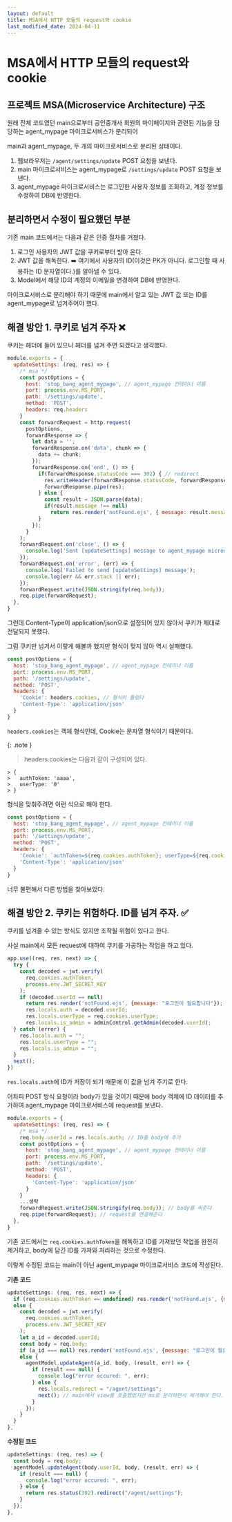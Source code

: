 ```yaml
---
layout: default
title: MSA에서 HTTP 모듈의 request와 cookie
last_modified_date: 2024-04-11
---
```


# MSA에서 HTTP 모듈의 request와 cookie

## 프로젝트 MSA(Microservice Architecture) 구조

원래 전체 코드였던 main으로부터 공인중개사 회원의 마이페이지와 관련된 기능을 담당하는 agent_mypage 마이크로서비스가 분리되어

main과 agent_mypage, 두 개의 마이크로서비스로 분리된 상태이다.

1. 웹브라우저는 `/agent/settings/update` POST 요청을 보낸다.
2. main 마이크로서비스는 agent_mypage로 `/settings/update` POST 요청을 보낸다.
3. agent_mypage 마이크로서비스는 로그인한 사용자 정보를 조회하고, 계정 정보를 수정하여 DB에 반영한다.

## 분리하면서 수정이 필요했던 부분

기존 main 코드에서는 다음과 같은 인증 절차를 거쳤다.

1. 로그인 사용자의 JWT 값을 쿠키로부터 받아 온다.
2. JWT 값을 해독한다. ➡️ 여기에서 사용자의 ID(이것은 PK가 아니다. 로그인할 때 사용하는 ID 문자열이다.)를 알아낼 수 있다.
3. Model에서 해당 ID의 계정의 이메일을 변경하여 DB에 반영한다.

마이크로서비스로 분리해야 하기 때문에 main에서 알고 있는 JWT 값 또는 ID를 agent_mypage로 넘겨주어야 했다.

## 해결 방안 1. 쿠키로 넘겨 주자 ❌

쿠키는 헤더에 들어 있으니 헤더를 넘겨 주면 되겠다고 생각했다.

```js
module.exports = {
  updateSettings: (req, res) => {
    /* msa */
    const postOptions = {
      host: 'stop_bang_agent_mypage', // agent_mypage 컨테이너 이름
      port: process.env.MS_PORT,
      path: '/settings/update',
      method: 'POST',
      headers: req.headers
    }
    const forwardRequest = http.request(
      postOptions,
      forwardResponse => {
        let data = '';
        forwardResponse.on('data', chunk => {
          data += chunk;
        });
        forwardResponse.on('end', () => {
          if(forwardResponse.statusCode === 302) { // redirect
            res.writeHeader(forwardResponse.statusCode, forwardResponse.headers);
            forwardResponse.pipe(res);
          } else {
            const result = JSON.parse(data);
            if(result.message !== null)
              return res.render('notFound.ejs', { message: result.message });
          }
        });
      }
    );
    forwardRequest.on('close', () => {
      console.log('Sent [updateSettings] message to agent_mypage microservice.');
    });
    forwardRequest.on('error', (err) => {
      console.log('Failed to send [updateSettings] message');
      console.log(err && err.stack || err);
    });
    forwardRequest.write(JSON.stringify(req.body));
    req.pipe(forwardRequest);
  },
}
```

그런데 Content-Type이 application/json으로 설정되어 있지 않아서 쿠키가 제대로 전달되지 못했다.

그럼 쿠키만 넘겨서 이렇게 해볼까 했지만 형식이 맞지 않아 역시 실패했다.

```js
const postOptions = {
  host: 'stop_bang_agent_mypage', // agent_mypage 컨테이너 이름
  port: process.env.MS_PORT,
  path: '/settings/update',
  method: 'POST',
  headers: {
    'Cookie': headers.cookies, // 형식이 틀렸다
    'Content-Type': 'application/json'
  }
}
```

`headers.cookies`는 객체 형식인데, Cookie는 문자열 형식이기 때문이다.

{: .note }
> headers.cookies는 다음과 같이 구성되어 있다.
```
> {
>   authToken: 'aaaa',
>   userType: '0'
> }
```

형식을 맞춰주려면 이런 식으로 해야 한다.

```js
const postOptions = {
  host: 'stop_bang_agent_mypage', // agent_mypage 컨테이너 이름
  port: process.env.MS_PORT,
  path: '/settings/update',
  method: 'POST',
  headers: {
    'Cookie': `authToken=${req.cookies.authToken}; userType=${req.cookies.userType};`,
    'Content-Type': 'application/json'
  }
}
```

너무 불편해서 다른 방법을 찾아보았다.

## 해결 방안 2. 쿠키는 위험하다. ID를 넘겨 주자. ✅

쿠키를 넘겨줄 수 있는 방식도 있지만 조작될 위험이 있다고 한다.

사실 main에서 모든 request에 대하여 쿠키를 가공하는 작업을 하고 있다.

```js
app.use((req, res, next) => {
  try {
    const decoded = jwt.verify(
      req.cookies.authToken,
      process.env.JWT_SECRET_KEY
    );
    if (decoded.userId == null)
      return res.render('notFound.ejs', {message: "로그인이 필요합니다"});
      res.locals.auth = decoded.userId;
      res.locals.userType = req.cookies.userType;
      res.locals.is_admin = adminControl.getAdmin(decoded.userId);
  } catch (error) {
    res.locals.auth = "";
    res.locals.userType = "";
    res.locals.is_admin = "";
  }
  next();
})
```

`res.locals.auth`에 ID가 저장이 되기 때문에 이 값을 넘겨 주기로 한다.

어차피 POST 방식 요청이라 body가 있을 것이기 때문에 body 객체에 ID 데이터를 추가하여 agent_mypage 마이크로서비스에 request를 보낸다.

```js
module.exports = {
  updateSettings: (req, res) => {
    /* msa */
    req.body.userId = res.locals.auth; // ID를 body에 추가
    const postOptions = {
      host: 'stop_bang_agent_mypage', // agent_mypage 컨테이너 이름
      port: process.env.MS_PORT,
      path: '/settings/update',
      method: 'POST',
      headers: {
        'Content-Type': 'application/json'
      }
    }
    ...생략
    forwardRequest.write(JSON.stringify(req.body)); // body를 써준다
    req.pipe(forwardRequest); // request를 연결해준다
  },
}
```

기존 코드에서는 `req.cookies.authToken`을 해독하고 ID를 가져왔던 작업을 완전히 제거하고, body에 담긴 ID를 가져와 처리하는 것으로 수정한다.

이렇게 수정된 코드는 main이 아닌 agent_mypage 마이크로서비스 코드에 작성된다.

**기존 코드**

```js
updateSettings: (req, res, next) => {
  if (req.cookies.authToken == undefined) res.render('notFound.ejs', {message: "로그인이 필요합니다"});
  else {
    const decoded = jwt.verify(
      req.cookies.authToken,
      process.env.JWT_SECRET_KEY
    );
    let a_id = decoded.userId;
    const body = req.body;
    if (a_id === null) res.render('notFound.ejs', {message: "로그인이 필요합니다"});
    else {
      agentModel.updateAgent(a_id, body, (result, err) => {
        if (result === null) {
          console.log("error occured: ", err);
        } else {
          res.locals.redirect = "/agent/settings";
          next(); // main에서 view를 호출했었지만 ms로 분리하면서 제거해야 한다.
        }
      });
    }
  }
},
```

**수정된 코드**
```js
updateSettings: (req, res) => {
  const body = req.body;
  agentModel.updateAgent(body.userId, body, (result, err) => {
    if (result === null) {
      console.log("error occured: ", err);
    } else {
      return res.status(302).redirect("/agent/settings");
    }
  });
},
```